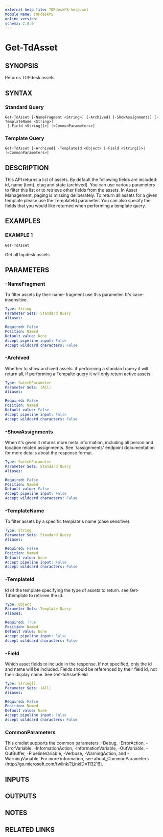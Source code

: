 ```yaml
---
external help file: TOPdeskPS-help.xml
Module Name: TOPdeskPS
online version:
schema: 2.0.0
---
```


# Get-TdAsset

## SYNOPSIS
Returns TOPdesk assets

## SYNTAX

### Standard Query
```
Get-TdAsset [-NameFragment <String>] [-Archived] [-ShowAssignments] [-TemplateName <String>]
 [-Field <String[]>] [<CommonParameters>]
```

### Template Query
```
Get-TdAsset [-Archived] -TemplateId <Object> [-Field <String[]>] [<CommonParameters>]
```

## DESCRIPTION
This API returns a list of assets.
By default the following fields are included: id, name (text), etag and state (archived).
 You can use various parameters to filter this list or to retrieve other fields from the assets.
In Asset Management, paging is missing deliberately.
 To return all assets for a given template please use the TemplateId parameter.
You can also specify the fields that you would like returned when performing a template query.

## EXAMPLES

### EXAMPLE 1
```
Get-TdAsset
```

Get all topdesk assets

## PARAMETERS

### -NameFragment
To filter assets by their name-fragment use this parameter.
It's case-insensitive.

```yaml
Type: String
Parameter Sets: Standard Query
Aliases:

Required: False
Position: Named
Default value: None
Accept pipeline input: False
Accept wildcard characters: False
```

### -Archived
Whether to show archived assets.
if performing a standard query it will return all, if performing a Tempalte query it will only return active assets.

```yaml
Type: SwitchParameter
Parameter Sets: (All)
Aliases:

Required: False
Position: Named
Default value: False
Accept pipeline input: False
Accept wildcard characters: False
```

### -ShowAssignments
When it's given it returns more meta information, including all person and location related assignments.
See '/assignments' endpoint documentation for more details about the response format.

```yaml
Type: SwitchParameter
Parameter Sets: Standard Query
Aliases:

Required: False
Position: Named
Default value: False
Accept pipeline input: False
Accept wildcard characters: False
```

### -TemplateName
To filter assets by a specific template's name (case sensitive).

```yaml
Type: String
Parameter Sets: Standard Query
Aliases:

Required: False
Position: Named
Default value: None
Accept pipeline input: False
Accept wildcard characters: False
```

### -TemplateId
Id of the template specifying the type of assets to return.
see Get-Tdtemplate to retrieve the id.

```yaml
Type: Object
Parameter Sets: Template Query
Aliases:

Required: True
Position: Named
Default value: None
Accept pipeline input: False
Accept wildcard characters: False
```

### -Field
Which asset fields to include in the response.
If not specified, only the id and name will be included.
Fields should be referenced by their field id, not their display name.
See Get-tdAssetField

```yaml
Type: String[]
Parameter Sets: (All)
Aliases:

Required: False
Position: Named
Default value: Name
Accept pipeline input: False
Accept wildcard characters: False
```

### CommonParameters
This cmdlet supports the common parameters: -Debug, -ErrorAction, -ErrorVariable, -InformationAction, -InformationVariable, -OutVariable, -OutBuffer, -PipelineVariable, -Verbose, -WarningAction, and -WarningVariable.
For more information, see about_CommonParameters (http://go.microsoft.com/fwlink/?LinkID=113216).

## INPUTS

## OUTPUTS

## NOTES

## RELATED LINKS
